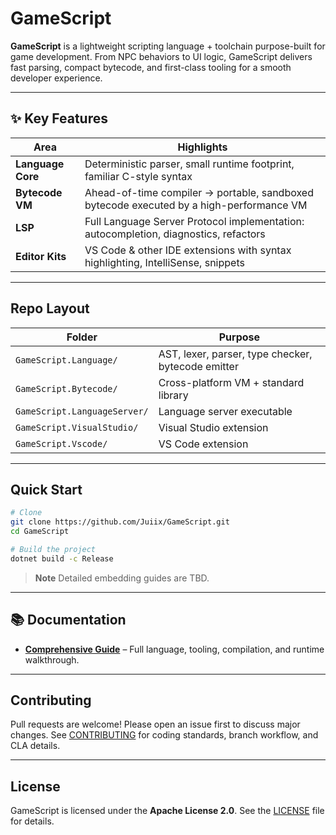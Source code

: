 # GameScript

**GameScript** is a lightweight scripting language + toolchain purpose-built for game development.
From NPC behaviors to UI logic, GameScript delivers fast parsing, compact bytecode, and first-class tooling for a smooth developer experience.

---

## ✨ Key Features

| Area              | Highlights                                                                              |
| ----------------- | --------------------------------------------------------------------------------------- |
| **Language Core** | Deterministic parser, small runtime footprint, familiar C-style syntax                  |
| **Bytecode VM**   | Ahead-of-time compiler → portable, sandboxed bytecode executed by a high-performance VM |
| **LSP**           | Full Language Server Protocol implementation: autocompletion, diagnostics, refactors    |
| **Editor Kits**   | VS Code & other IDE extensions with syntax highlighting, IntelliSense, snippets         |

---

## Repo Layout

| Folder                       | Purpose                                            |
| ---------------------------- | -------------------------------------------------- |
| `GameScript.Language/`       | AST, lexer, parser, type checker, bytecode emitter |
| `GameScript.Bytecode/`       | Cross-platform VM + standard library               |
| `GameScript.LanguageServer/` | Language server executable                         |
| `GameScript.VisualStudio/`   | Visual Studio extension                            |
| `GameScript.Vscode/`         | VS Code extension                                  |

---

## Quick Start

```bash
# Clone
git clone https://github.com/Juiix/GameScript.git
cd GameScript

# Build the project
dotnet build -c Release
```

> **Note**
> Detailed embedding guides are TBD.

---

## 📚 Documentation

* **[Comprehensive Guide](GUIDE.md)** – Full language, tooling, compilation, and runtime walkthrough.

---

## Contributing

Pull requests are welcome! Please open an issue first to discuss major changes.
See [CONTRIBUTING](CONTRIBUTING.md) for coding standards, branch workflow, and CLA details.

---

## License

GameScript is licensed under the **Apache License 2.0**.
See the [LICENSE](LICENSE) file for details.
